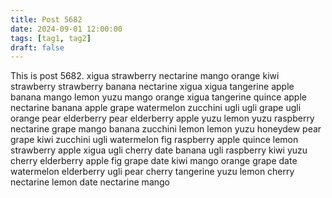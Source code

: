 ```yaml
---
title: Post 5682
date: 2024-09-01 12:00:00
tags: [tag1, tag2]
draft: false
---
```

This is post 5682.
xigua
strawberry
nectarine
mango
orange
kiwi
strawberry
strawberry
banana
nectarine
xigua
xigua
tangerine
apple
banana
mango
lemon
yuzu
mango
orange
xigua
tangerine
quince
apple
nectarine
banana
apple
grape
watermelon
zucchini
ugli
ugli
grape
ugli
orange
pear
elderberry
pear
elderberry
apple
yuzu
lemon
yuzu
raspberry
nectarine
grape
mango
banana
zucchini
lemon
lemon
yuzu
honeydew
pear
grape
kiwi
zucchini
ugli
watermelon
fig
raspberry
apple
quince
lemon
strawberry
apple
xigua
ugli
cherry
date
banana
ugli
raspberry
kiwi
yuzu
cherry
elderberry
apple
fig
grape
date
kiwi
mango
orange
grape
date
watermelon
elderberry
ugli
pear
cherry
tangerine
yuzu
lemon
cherry
nectarine
lemon
date
nectarine
mango
